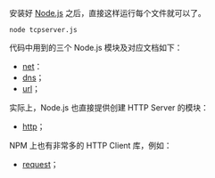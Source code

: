 安装好 [Node.js](https://nodejs.org) 之后，直接这样运行每个文件就可以了。

```shell
node tcpserver.js
```

代码中用到的三个 Node.js 模块及对应文档如下：

* [net](https://nodejs.org/api/net.html)：
* [dns](https://nodejs.org/api/dns.html)；
* [url](https://nodejs.org/api/url.html)；

实际上，Node.js 也直接提供创建 HTTP Server 的模块：

* [http](https://nodejs.org/api/http.html)；

NPM 上也有非常多的 HTTP Client 库，例如：

* [request](https://github.com/request/request)；